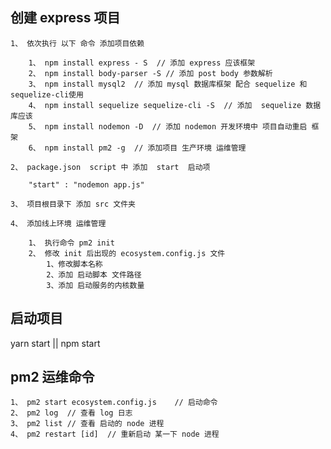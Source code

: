 ﻿## 创建 express 项目

    1、 依次执行 以下 命令 添加项目依赖

        1、 npm install express - S  // 添加 express 应该框架
        2、 npm install body-parser -S // 添加 post body 参数解析
        3、 npm install mysql2  // 添加 mysql 数据库框架 配合 sequelize 和 sequelize-cli使用
        4、 npm install sequelize sequelize-cli -S  // 添加  sequelize 数据库应该
        5、 npm install nodemon -D  // 添加 nodemon 开发环境中 项目自动重启 框架
        6、 npm install pm2 -g  // 添加项目 生产环境 运维管理
        
    2、 package.json  script 中 添加  start  启动项
        
        "start" : "nodemon app.js"   
        
    3、 项目根目录下 添加 src 文件夹
    
    4、 添加线上环境 运维管理
        
        1、 执行命令 pm2 init
        2、 修改 init 后出现的 ecosystem.config.js 文件
            1、修改脚本名称
            2、添加 启动脚本 文件路径
            3、添加 启动服务的内核数量   
                        
## 启动项目
   
   yarn start || npm start         
        
## pm2 运维命令

    1、 pm2 start ecosystem.config.js    // 启动命令
    2、 pm2 log  // 查看 log 日志
    3、 pm2 list // 查看 启动的 node 进程
    4、 pm2 restart [id]  // 重新启动 某一下 node 进程
